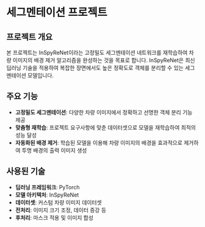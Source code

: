 # 세그멘테이션 프로젝트

## 프로젝트 개요
본 프로젝트는 InSpyReNet이라는 고정밀도 세그멘테이션 네트워크를 재학습하여 차량 이미지의 배경 제거 알고리즘을 완성하는 것을 목표로 합니다. InSpyReNet은 최신 딥러닝 기술을 적용하여 복잡한 장면에서도 높은 정확도로 객체를 분리할 수 있는 세그멘테이션 모델입니다.

## 주요 기능
- **고정밀도 세그멘테이션**: 다양한 차량 이미지에서 정확하고 선명한 객체 분리 기능 제공
- **맞춤형 재학습**: 프로젝트 요구사항에 맞춘 데이터셋으로 모델을 재학습하여 최적의 성능 달성
- **자동화된 배경 제거**: 학습된 모델을 이용해 차량 이미지의 배경을 효과적으로 제거하여 투명 배경의 출력 이미지 생성

## 사용된 기술
- **딥러닝 프레임워크**: PyTorch
- **모델 아키텍처**: InSpyReNet
- **데이터셋**: 커스텀 차량 이미지 데이터셋
- **전처리**: 이미지 크기 조정, 데이터 증강 등
- **후처리**: 마스크 적용 및 이미지 합성
